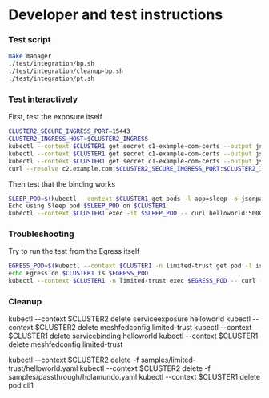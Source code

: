 # Developer and test instructions

### Test script

``` bash
make manager
./test/integration/bp.sh
./test/integration/cleanup-bp.sh
./test/integration/pt.sh
```

### Test interactively

First, test the exposure itself

``` bash
CLUSTER2_SECURE_INGRESS_PORT=15443
CLUSTER2_INGRESS_HOST=$CLUSTER2_INGRESS
kubectl --context $CLUSTER1 get secret c1-example-com-certs --output jsonpath="{.data.tls\.key}" | base64 -D > /tmp/c1.example.com.key
kubectl --context $CLUSTER1 get secret c1-example-com-certs --output jsonpath="{.data.tls\.crt}" | base64 -D > /tmp/c1.example.com.crt
kubectl --context $CLUSTER1 get secret c1-example-com-certs --output jsonpath="{.data.example\.com\.crt}" | base64 -D > /tmp/example.com.crt
curl --resolve c2.example.com:$CLUSTER2_SECURE_INGRESS_PORT:$CLUSTER2_INGRESS_HOST --cacert /tmp/example.com.crt --key /tmp/c1.example.com.key --cert /tmp/c1.example.com.crt https://c2.example.com:$CLUSTER2_SECURE_INGRESS_PORT/helloworld/hello -w "\nResponse code: %{http_code}\n"
```

Then test that the binding works

``` bash
SLEEP_POD=$(kubectl --context $CLUSTER1 get pods -l app=sleep -o jsonpath="{.items..metadata.name}")
Echo using Sleep pod $SLEEP_POD on $CLUSTER1
kubectl --context $CLUSTER1 exec -it $SLEEP_POD -- curl helloworld:5000/hello
```

### Troubleshooting

Try to run the test from the Egress itself

``` bash
EGRESS_POD=$(kubectl --context $CLUSTER1 -n limited-trust get pod -l istio=egressgateway -o jsonpath='{.items..metadata.name}')
echo Egress on $CLUSTER1 is $EGRESS_POD
kubectl --context $CLUSTER1 -n limited-trust exec $EGRESS_POD -- curl --resolve c2.example.com:$CLUSTER2_SECURE_INGRESS_PORT:$CLUSTER2_INGRESS_HOST --cacert /etc/istio/mesh/certs/example.com.crt --key /etc/istio/mesh/certs/tls.key --cert /etc/istio/mesh/certs/tls.crt https://c2.example.com:$CLUSTER2_SECURE_INGRESS_PORT/helloworld/hello
```

### Cleanup

kubectl --context $CLUSTER2 delete serviceexposure helloworld
kubectl --context $CLUSTER2 delete meshfedconfig limited-trust
kubectl --context $CLUSTER1 delete servicebinding helloworld
kubectl --context $CLUSTER1 delete meshfedconfig limited-trust

kubectl --context $CLUSTER2 delete -f samples/limited-trust/helloworld.yaml
kubectl --context $CLUSTER2 delete -f samples/passthrough/holamundo.yaml
kubectl --context $CLUSTER1 delete pod cli1
